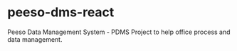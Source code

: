 # peeso-dms-react

Peeso Data Management System - PDMS Project to help office process and data management.
